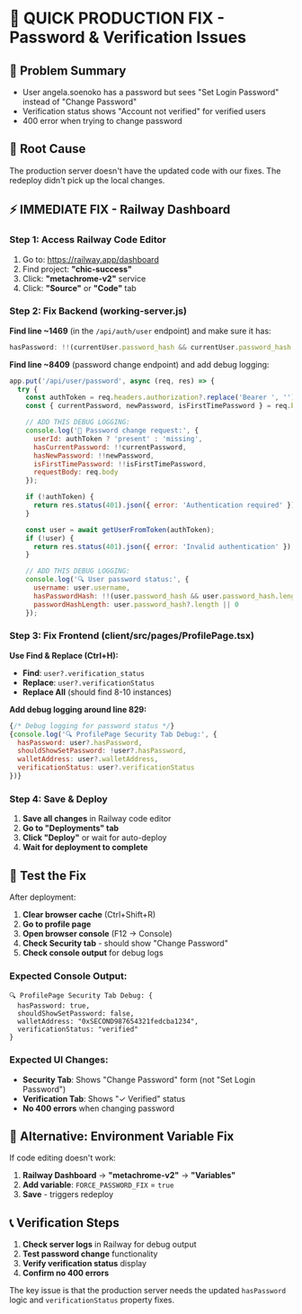 # 🚀 QUICK PRODUCTION FIX - Password & Verification Issues

## 🎯 Problem Summary
- User angela.soenoko has a password but sees "Set Login Password" instead of "Change Password"
- Verification status shows "Account not verified" for verified users
- 400 error when trying to change password

## 🔧 Root Cause
The production server doesn't have the updated code with our fixes. The redeploy didn't pick up the local changes.

## ⚡ IMMEDIATE FIX - Railway Dashboard

### Step 1: Access Railway Code Editor
1. Go to: https://railway.app/dashboard
2. Find project: **"chic-success"**
3. Click: **"metachrome-v2"** service
4. Click: **"Source"** or **"Code"** tab

### Step 2: Fix Backend (working-server.js)

**Find line ~1469** (in the `/api/auth/user` endpoint) and make sure it has:

```javascript
hasPassword: !!(currentUser.password_hash && currentUser.password_hash.length > 0)
```

**Find line ~8409** (password change endpoint) and add debug logging:

```javascript
app.put('/api/user/password', async (req, res) => {
  try {
    const authToken = req.headers.authorization?.replace('Bearer ', '');
    const { currentPassword, newPassword, isFirstTimePassword } = req.body;

    // ADD THIS DEBUG LOGGING:
    console.log('🔐 Password change request:', {
      userId: authToken ? 'present' : 'missing',
      hasCurrentPassword: !!currentPassword,
      hasNewPassword: !!newPassword,
      isFirstTimePassword: !!isFirstTimePassword,
      requestBody: req.body
    });

    if (!authToken) {
      return res.status(401).json({ error: 'Authentication required' });
    }

    const user = await getUserFromToken(authToken);
    if (!user) {
      return res.status(401).json({ error: 'Invalid authentication' });
    }

    // ADD THIS DEBUG LOGGING:
    console.log('🔍 User password status:', {
      username: user.username,
      hasPasswordHash: !!(user.password_hash && user.password_hash.length > 0),
      passwordHashLength: user.password_hash?.length || 0
    });
```

### Step 3: Fix Frontend (client/src/pages/ProfilePage.tsx)

**Use Find & Replace (Ctrl+H):**
- **Find**: `user?.verification_status`
- **Replace**: `user?.verificationStatus`
- **Replace All** (should find 8-10 instances)

**Add debug logging around line 829:**

```javascript
{/* Debug logging for password status */}
{console.log('🔍 ProfilePage Security Tab Debug:', {
  hasPassword: user?.hasPassword,
  shouldShowSetPassword: !user?.hasPassword,
  walletAddress: user?.walletAddress,
  verificationStatus: user?.verificationStatus
})}
```

### Step 4: Save & Deploy

1. **Save all changes** in Railway code editor
2. **Go to "Deployments" tab**
3. **Click "Deploy"** or wait for auto-deploy
4. **Wait for deployment to complete**

## 🧪 Test the Fix

After deployment:

1. **Clear browser cache** (Ctrl+Shift+R)
2. **Go to profile page**
3. **Open browser console** (F12 → Console)
4. **Check Security tab** - should show "Change Password"
5. **Check console output** for debug logs

### Expected Console Output:
```
🔍 ProfilePage Security Tab Debug: {
  hasPassword: true,
  shouldShowSetPassword: false,
  walletAddress: "0xSECOND987654321fedcba1234",
  verificationStatus: "verified"
}
```

### Expected UI Changes:
- **Security Tab**: Shows "Change Password" form (not "Set Login Password")
- **Verification Tab**: Shows "✓ Verified" status
- **No 400 errors** when changing password

## 🚨 Alternative: Environment Variable Fix

If code editing doesn't work:

1. **Railway Dashboard** → **"metachrome-v2"** → **"Variables"**
2. **Add variable**: `FORCE_PASSWORD_FIX` = `true`
3. **Save** - triggers redeploy

## 📞 Verification Steps

1. **Check server logs** in Railway for debug output
2. **Test password change** functionality
3. **Verify verification status** display
4. **Confirm no 400 errors**

The key issue is that the production server needs the updated `hasPassword` logic and `verificationStatus` property fixes.
